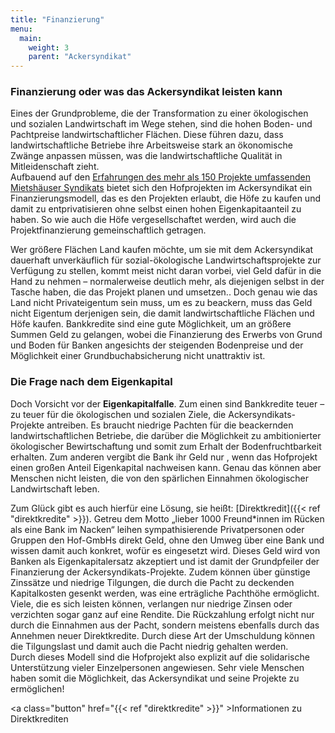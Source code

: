 ```yaml
---
title: "Finanzierung"
menu:
  main:
    weight: 3
    parent: "Ackersyndikat"
---
```


### Finanzierung oder was das Ackersyndikat leisten kann

Eines der Grundprobleme, die der Transformation zu einer ökologischen und sozialen Landwirtschaft im Wege stehen, sind die hohen Boden- und Pachtpreise landwirtschaftlicher Flächen. Diese führen dazu, dass landwirtschaftliche Betriebe ihre Arbeitsweise stark an ökonomische Zwänge anpassen müssen, was die landwirtschaftliche Qualität in Mitleidenschaft zieht.  
Aufbauend auf den [Erfahrungen des mehr als 150 Projekte umfassenden Mietshäuser Syndikats](https://www.syndikat.org/de/finanzierung/) bietet sich den Hofprojekten im Ackersyndikat ein Finanzierungsmodell, das es den Projekten erlaubt, die Höfe zu kaufen und damit zu entprivatisieren ohne selbst einen hohen Eigenkapitaanteil zu haben. So wie auch die Höfe vergesellschaftet werden, wird auch die Projektfinanzierung gemeinschaftlich getragen.

Wer größere Flächen Land kaufen möchte, um sie mit dem Ackersyndikat dauerhaft unverkäuflich für sozial-ökologische Landwirtschaftsprojekte zur Verfügung zu stellen, kommt meist nicht daran vorbei, viel Geld dafür in die Hand zu nehmen – normalerweise deutlich mehr, als diejenigen selbst in der Tasche haben, die das Projekt planen und umsetzen.. Doch genau wie das Land nicht Privateigentum sein muss, um es zu beackern, muss das Geld nicht Eigentum derjenigen sein, die damit landwirtschaftliche Flächen und Höfe kaufen. Bankkredite sind eine gute Möglichkeit, um an größere Summen Geld zu gelangen, wobei die Finanzierung des Erwerbs von Grund und Boden für Banken angesichts der steigenden Bodenpreise und der Möglichkeit einer Grundbuchabsicherung nicht unattraktiv ist.

### Die Frage nach dem Eigenkapital

Doch Vorsicht vor der **Eigenkapitalfalle**. Zum einen sind Bankkredite teuer – zu teuer für die ökologischen und sozialen Ziele, die Ackersyndikats-Projekte antreiben. Es braucht niedrige Pachten für die beackernden landwirtschaftlichen Betriebe, die darüber die Möglichkeit zu ambitionierter ökologischer Bewirtschaftung und somit zum Erhalt der Bodenfruchtbarkeit erhalten. Zum anderen vergibt die Bank ihr Geld nur , wenn das Hofprojekt einen großen Anteil Eigenkapital nachweisen kann. Genau das können aber Menschen nicht leisten, die von den spärlichen Einnahmen ökologischer Landwirtschaft leben.

Zum Glück gibt es auch hierfür eine Lösung, sie heißt: [Direktkredit]({{< ref "direktkredite" >}}). Getreu dem Motto „lieber 1000 Freund\*innen im Rücken als eine Bank im Nacken“ leihen sympathisierende Privatpersonen oder Gruppen den Hof-GmbHs direkt Geld, ohne den Umweg über eine Bank und wissen damit auch konkret, wofür es eingesetzt wird. Dieses Geld wird von Banken als Eigenkapitalersatz akzeptiert und ist damit der Grundpfeiler der Finanzierung der Ackersyndikats-Projekte. Zudem können über günstige Zinssätze und niedrige Tilgungen, die durch die Pacht zu deckenden Kapitalkosten gesenkt werden, was eine erträgliche Pachthöhe ermöglicht. Viele, die es sich leisten können, verlangen nur niedrige Zinsen oder verzichten sogar ganz auf eine Rendite. Die Rückzahlung erfolgt nicht nur durch die Einnahmen aus der Pacht, sondern meistens ebenfalls durch das Annehmen neuer Direktkredite. Durch diese Art der Umschuldung können die Tilgungslast und damit auch die Pacht niedrig gehalten werden.  
Durch dieses Modell sind die Hofprojekt also explizit auf die solidarische Unterstützung vieler Einzelpersonen angewiesen. Sehr viele Menschen haben somit die Möglichkeit, das Ackersyndikat und seine Projekte zu ermöglichen!

<a class="button" href="{{< ref "direktkredite" >}}" >Informationen zu Direktkrediten</a>
